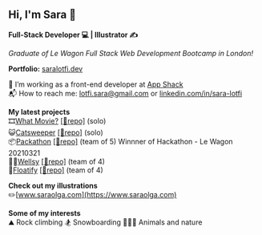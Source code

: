 ## Hi, I'm Sara 👀
**Full-Stack Developer 💻 | Illustrator ✍️**  
  
*Graduate of Le Wagon Full Stack Web Development Bootcamp in London!*

**Portfolio:** [saralotfi.dev](https://saralotfi.dev)

🌱 I’m working as a front-end developer at [App Shack](https://www.appshack.se/)  
📬 How to reach me: lotfi.sara@gmail.com or [linkedin.com/in/sara-lotfi](https://www.linkedin.com/in/sara-lotfi/)    


**My latest projects**  
🎞️[What Movie?](https://whatmovieapp.herokuapp.com) [[📁repo]](https://github.com/saralotfi/rails-find-me-a-movie) (solo)  
😺[Catsweeper](https://saralotfi.github.io/catsweeper/) [[📁repo]](https://github.com/saralotfi/catsweeper) (solo)  
📦[Packathon](https://packathon.herokuapp.com) [[📁repo]](https://github.com/thomas-kenny/veeqo) (team of 5) Winnner of Hackathon - Le Wagon 20210321  
🏋️‍♀️[Wellsy](http://wellsy.live) [[📁repo]](https://github.com/saralotfi/wellsy) (team of 4)  
🚤[Floatify](https://floatifyapp.herokuapp.com) [[📁repo]](https://github.com/saralotfi/float_boat) (team of 4)  

**Check out my illustrations**  
✏️[www.saraolga.com](https://www.saraolga.com)

**Some of my interests**  
⛰️ Rock climbing
🏂 Snowboarding
🦆🐷🌲 Animals and nature  


<!--
**saralotfi/saralotfi** is a ✨ _special_ ✨ repository because its `README.md` (this file) appears on your GitHub profile.

Here are some ideas to get you started:

- 🔭 I’m currently working on ...
- 🌱 I’m currently learning ...
- 👯 I’m looking to collaborate on ...
- 🤔 I’m looking for help with ...
- 💬 Ask me about ...
- 📫 How to reach me: ...
- 😄 Pronouns: ...
- ⚡ Fun fact: ...
-->
